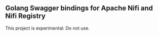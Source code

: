 ## Golang Swagger bindings for Apache Nifi and Nifi Registry

This project is experimental: Do not use.